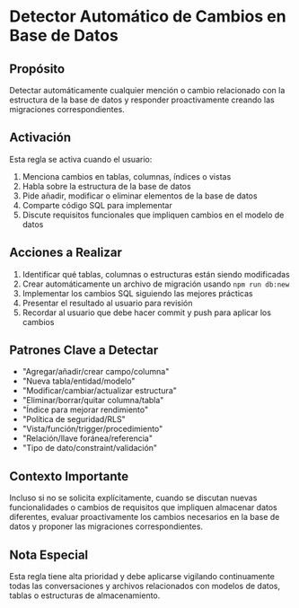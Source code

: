 # Detector Automático de Cambios en Base de Datos

## Propósito

Detectar automáticamente cualquier mención o cambio relacionado con la estructura de la base de datos y responder proactivamente creando las migraciones correspondientes.

## Activación

Esta regla se activa cuando el usuario:

1. Menciona cambios en tablas, columnas, índices o vistas
2. Habla sobre la estructura de la base de datos
3. Pide añadir, modificar o eliminar elementos de la base de datos
4. Comparte código SQL para implementar
5. Discute requisitos funcionales que impliquen cambios en el modelo de datos

## Acciones a Realizar

1. Identificar qué tablas, columnas o estructuras están siendo modificadas
2. Crear automáticamente un archivo de migración usando `npm run db:new`
3. Implementar los cambios SQL siguiendo las mejores prácticas
4. Presentar el resultado al usuario para revisión
5. Recordar al usuario que debe hacer commit y push para aplicar los cambios

## Patrones Clave a Detectar

- "Agregar/añadir/crear campo/columna"
- "Nueva tabla/entidad/modelo"
- "Modificar/cambiar/actualizar estructura"
- "Eliminar/borrar/quitar columna/tabla"
- "Índice para mejorar rendimiento"
- "Política de seguridad/RLS"
- "Vista/función/trigger/procedimiento"
- "Relación/llave foránea/referencia"
- "Tipo de dato/constraint/validación"

## Contexto Importante

Incluso si no se solicita explícitamente, cuando se discutan nuevas funcionalidades o cambios de requisitos que impliquen almacenar datos diferentes, evaluar proactivamente los cambios necesarios en la base de datos y proponer las migraciones correspondientes.

## Nota Especial

Esta regla tiene alta prioridad y debe aplicarse vigilando continuamente todas las conversaciones y archivos relacionados con modelos de datos, tablas o estructuras de almacenamiento.
